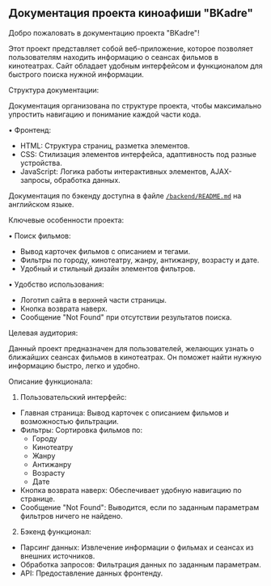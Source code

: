## Документация проекта киноафиши "BKadre"

Добро пожаловать в документацию проекта "BKadre"!

Этот проект представляет собой веб-приложение, которое позволяет пользователям находить информацию о сеансах фильмов в кинотеатрах. Сайт обладает удобным интерфейсом и функционалом для быстрого поиска нужной информации.

Структура документации:

Документация организована по структуре проекта, чтобы максимально упростить навигацию и понимание каждой части кода. 

• Фронтенд:
  * HTML: Структура страниц, разметка элементов.
  * CSS: Стилизация элементов интерфейса, адаптивность под разные устройства.
  * JavaScript: Логика работы интерактивных элементов, AJAX-запросы, обработка данных.

Документация по бэкенду доступна в файле [`/backend/README.md`](../backend/README.md) на английском языке.

Ключевые особенности проекта:

• Поиск фильмов:
  * Вывод карточек фильмов с описанием и тегами.
  * Фильтры по городу, кинотеатру, жанру, антижанру, возрасту и дате.
  * Удобный и стильный дизайн элементов фильтров.

• Удобство использования:
  * Логотип сайта в верхней части страницы.
  * Кнопка возврата наверх.
  * Сообщение "Not Found" при отсутствии результатов поиска.

Целевая аудитория:

Данный проект предназначен для пользователей, желающих узнать о ближайших сеансах фильмов в кинотеатрах. Он поможет найти нужную информацию быстро, легко и удобно.

Описание функционала:

1. Пользовательский интерфейс:
  * Главная страница: Вывод карточек с описанием фильмов и возможностью фильтрации.
  * Фильтры: Сортировка фильмов по:
    * Городу
    * Кинотеатру
    * Жанру
    * Антижанру
    * Возрасту
    * Дате
  * Кнопка возврата наверх: Обеспечивает удобную навигацию по странице.
  * Сообщение "Not Found": Выводится, если по заданным параметрам фильтров ничего не найдено.
2. Бэкенд функционал:
  * Парсинг данных: Извлечение информации о фильмах и сеансах из внешних источников.
  * Обработка запросов: Фильтрация данных по заданным параметрам.
  * API: Предоставление данных фронтенду.
